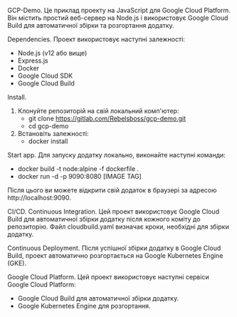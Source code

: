 GCP-Demo.
 Це приклад проекту на JavaScript для Google Cloud Platform. Він містить простий веб-сервер на Node.js і використовує Google Cloud Build для автоматичної збірки та розгортання додатку.

Dependencies.
 Проект використовує наступні залежності:
 - Node.js (v12 або вище)
 - Express.js
 - Docker
 - Google Cloud SDK
 - Google Cloud Build

Install.
 1. Клонуйте репозиторій на свій локальний комп'ютер:
     - git clone https://gitlab.com/Rebelsboss/gcp-demo.git
     - cd gcp-demo
 2. Встановіть залежності:
     - docker install

Start app.
 Для запуску додатку локально, виконайте наступні команди:
  - docker build -t node:alpine -f dockerfile .
  - docker run -d -p 9090:8080 [IMAGE TAG]

Після цього ви можете відкрити свій додаток в браузері за адресою http://localhost:9090.

CI/CD.
 Continuous Integration.
Цей проект використовує Google Cloud Build для автоматичної збірки додатку після кожного коміту до репозиторію. Файл cloudbuild.yaml визначає кроки, необхідні для збірки додатку.

 Continuous Deployment.
Після успішної збірки додатку в Google Cloud Build, проект автоматично розгортається на Google Kubernetes Engine (GKE).

 Google Cloud Platform.
Цей проект використовує наступні сервіси Google Cloud Platform:
  - Google Cloud Build для автоматичної збірки додатку.
  - Google Kubernetes Engine для розгортання.
